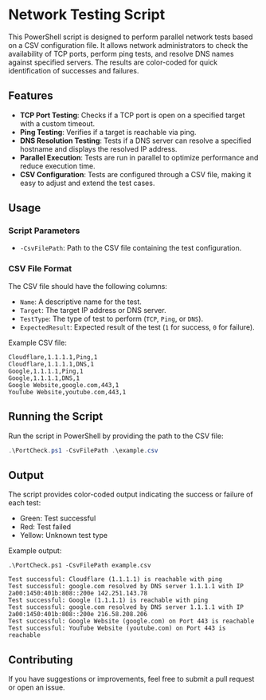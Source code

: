 # Network Testing Script

This PowerShell script is designed to perform parallel network tests based on a CSV configuration file. It allows network administrators to check the availability of TCP ports, perform ping tests, and resolve DNS names against specified servers. The results are color-coded for quick identification of successes and failures.

## Features

- **TCP Port Testing**: Checks if a TCP port is open on a specified target with a custom timeout.
- **Ping Testing**: Verifies if a target is reachable via ping.
- **DNS Resolution Testing**: Tests if a DNS server can resolve a specified hostname and displays the resolved IP address.
- **Parallel Execution**: Tests are run in parallel to optimize performance and reduce execution time.
- **CSV Configuration**: Tests are configured through a CSV file, making it easy to adjust and extend the test cases.

## Usage

### Script Parameters

- `-CsvFilePath`: Path to the CSV file containing the test configuration.

### CSV File Format

The CSV file should have the following columns:

- `Name`: A descriptive name for the test.
- `Target`: The target IP address or DNS server.
- `TestType`: The type of test to perform (`TCP`, `Ping`, or `DNS`).
- `ExpectedResult`: Expected result of the test (`1` for success, `0` for failure).

Example CSV file:

```csv
Cloudflare,1.1.1.1,Ping,1
Cloudflare,1.1.1.1,DNS,1
Google,1.1.1.1,Ping,1
Google,1.1.1.1,DNS,1
Google Website,google.com,443,1
YouTube Website,youtube.com,443,1
```

## Running the Script

Run the script in PowerShell by providing the path to the CSV file:

```powershell
.\PortCheck.ps1 -CsvFilePath .\example.csv
```

## Output

The script provides color-coded output indicating the success or failure of each test:

- Green: Test successful
- Red: Test failed
- Yellow: Unknown test type

Example output:

```
.\PortCheck.ps1 -CsvFilePath example.csv

Test successful: Cloudflare (1.1.1.1) is reachable with ping
Test successful: google.com resolved by DNS server 1.1.1.1 with IP 2a00:1450:401b:808::200e 142.251.143.78
Test successful: Google (1.1.1.1) is reachable with ping
Test successful: google.com resolved by DNS server 1.1.1.1 with IP 2a00:1450:401b:808::200e 216.58.208.206
Test successful: Google Website (google.com) on Port 443 is reachable
Test successful: YouTube Website (youtube.com) on Port 443 is reachable
```

## Contributing

If you have suggestions or improvements, feel free to submit a pull request or open an issue.
